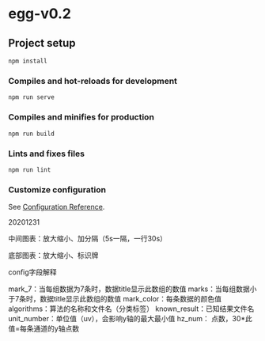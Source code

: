 # egg-v0.2

## Project setup
```
npm install
```

### Compiles and hot-reloads for development
```
npm run serve
```

### Compiles and minifies for production
```
npm run build
```

### Lints and fixes files
```
npm run lint
```

### Customize configuration
See [Configuration Reference](https://cli.vuejs.org/config/).


20201231

中间图表：放大缩小、加分隔（5s一隔，一行30s）

底部图表：放大缩小、标识牌

config字段解释

mark_7：当每组数据为7条时，数据title显示此数组的数值
marks：当每组数据小于7条时，数据title显示此数组的数值
mark_color：每条数据的颜色值
algorithms：算法的名称和文件名（分类标签）
known_result：已知结果文件名
unit_number：单位值（uv），会影响y轴的最大最小值
hz_num： 点数，30*此值=每条通道的y轴点数

